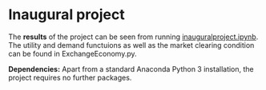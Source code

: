 # Inaugural project

The **results** of the project can be seen from running [inauguralproject.ipynb](inauguralproject.ipynb).
The utility and demand functuions as well as the market clearing condition can be found in ExchangeEconomy.py. 

**Dependencies:** Apart from a standard Anaconda Python 3 installation, the project requires no further packages.
